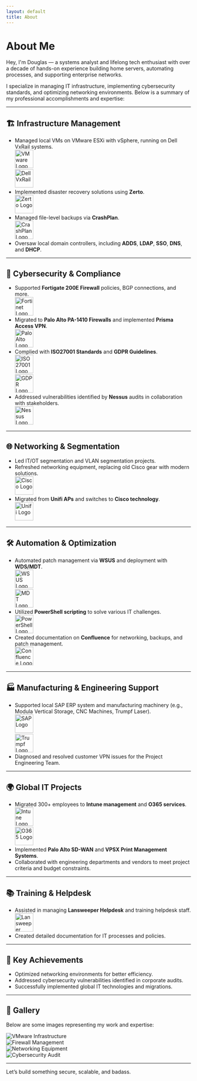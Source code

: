 ```yaml
---
layout: default
title: About
---
```


# About Me

Hey, I'm Douglas — a systems analyst and lifelong tech enthusiast with over a decade of hands-on experience building home servers, automating processes, and supporting enterprise networks.

I specialize in managing IT infrastructure, implementing cybersecurity standards, and optimizing networking environments. Below is a summary of my professional accomplishments and expertise:

---

## 🏗️ Infrastructure Management
- Managed local VMs on VMware ESXi with vSphere, running on Dell VxRail systems.  
  <img src="https://www.vectorlogo.zone/logos/vmware/vmware-ar21.svg" alt="VMware Logo" style="height: 50px;">  
  <img src="https://upload.wikimedia.org/wikipedia/commons/4/48/Dell_Logo.svg" alt="Dell VxRail" style="height: 50px;">
- Implemented disaster recovery solutions using **Zerto**.  
  <img src="https://www.zerto.com/wp-content/uploads/2019/10/zerto-logo.svg" alt="Zerto Logo" style="height: 50px;">
- Managed file-level backups via **CrashPlan**.  
  <img src="https://www.crashplan.com/assets/img/brand/crashplan-logo.svg" alt="CrashPlan Logo" style="height: 50px;">
- Oversaw local domain controllers, including **ADDS**, **LDAP**, **SSO**, **DNS**, and **DHCP**.

---

## 🔐 Cybersecurity & Compliance
- Supported **Fortigate 200E Firewall** policies, BGP connections, and more.  
  <img src="https://www.fortinet.com/etc.clientlibs/fortinet/clientlibs/clientlib-base/resources/img/logo.svg" alt="Fortinet Logo" style="height: 50px;">
- Migrated to **Palo Alto PA-1410 Firewalls** and implemented **Prisma Access VPN**.  
  <img src="https://www.paloaltonetworks.com/etc.clientlibs/pan/clientlibs/clientlib-base/resources/images/logo.svg" alt="Palo Alto Logo" style="height: 50px;">
- Complied with **ISO27001 Standards** and **GDPR Guidelines**.  
  <img src="https://upload.wikimedia.org/wikipedia/commons/thumb/7/77/ISO_Logo.svg/512px-ISO_Logo.svg.png" alt="ISO27001 Logo" style="height: 50px;">  
  <img src="https://upload.wikimedia.org/wikipedia/commons/thumb/9/94/GDPR-logo.svg/512px-GDPR-logo.svg.png" alt="GDPR Logo" style="height: 50px;">
- Addressed vulnerabilities identified by **Nessus** audits in collaboration with stakeholders.  
  <img src="https://www.tenable.com/sites/drupal.dmz.tenablesecurity.com/files/images/tenable-logo.svg" alt="Nessus Logo" style="height: 50px;">

---

## 🌐 Networking & Segmentation
- Led IT/OT segmentation and VLAN segmentation projects.
- Refreshed networking equipment, replacing old Cisco gear with modern solutions.  
  <img src="https://www.cisco.com/c/dam/en_us/about/ac46/ac20/ac19/images/logo_cisco_blue.svg" alt="Cisco Logo" style="height: 50px;">
- Migrated from **Unifi APs** and switches to **Cisco technology**.  
  <img src="https://assets.ui.com/logo/logo.svg" alt="Unifi Logo" style="height: 50px;">

---

## 🛠️ Automation & Optimization
- Automated patch management via **WSUS** and deployment with **WDS/MDT**.  
  <img src="https://upload.wikimedia.org/wikipedia/commons/f/f1/Microsoft_logo.svg" alt="WSUS Logo" style="height: 50px;">  
  <img src="https://upload.wikimedia.org/wikipedia/commons/f/f1/Microsoft_logo.svg" alt="MDT Logo" style="height: 50px;">
- Utilized **PowerShell scripting** to solve various IT challenges.  
  <img src="https://docs.microsoft.com/en-us/media/logos/logo-ms-social.png" alt="PowerShell Logo" style="height: 50px;">
- Created documentation on **Confluence** for networking, backups, and patch management.  
  <img src="https://wac-cdn.atlassian.com/dam/jcr:d4001e3e-8bc0-4fef-80a7-51763c86b4bb/Confluence-blue.svg" alt="Confluence Logo" style="height: 50px;">

---

## 🏭 Manufacturing & Engineering Support
- Supported local SAP ERP system and manufacturing machinery (e.g., Modula Vertical Storage, CNC Machines, Trumpf Laser).  
  <img src="https://upload.wikimedia.org/wikipedia/commons/5/59/SAP_2011_logo.svg" alt="SAP Logo" style="height: 50px;">  
  <img src="https://upload.wikimedia.org/wikipedia/commons/5/5f/TRUMPF_logo.svg" alt="Trumpf Logo" style="height: 50px;">
- Diagnosed and resolved customer VPN issues for the Project Engineering Team.

---

## 🌍 Global IT Projects
- Migrated 300+ employees to **Intune management** and **O365 services**.  
  <img src="https://learn.microsoft.com/en-us/media/logos/logo-ms-social.png" alt="Intune Logo" style="height: 50px;">  
  <img src="https://upload.wikimedia.org/wikipedia/commons/4/44/Microsoft_Office_365_logo.svg" alt="O365 Logo" style="height: 50px;">
- Implemented **Palo Alto SD-WAN** and **VPSX Print Management Systems**.
- Collaborated with engineering departments and vendors to meet project criteria and budget constraints.

---

## 📚 Training & Helpdesk
- Assisted in managing **Lansweeper Helpdesk** and training helpdesk staff.  
  <img src="https://www.lansweeper.com/wp-content/uploads/2023/04/Lansweeper-logo-RGB-dark.svg" alt="Lansweeper Logo" style="height: 50px;">
- Created detailed documentation for IT processes and policies.

---

## 🎯 Key Achievements
- Optimized networking environments for better efficiency.
- Addressed cybersecurity vulnerabilities identified in corporate audits.
- Successfully implemented global IT technologies and migrations.

---

## 📸 Gallery
Below are some images representing my work and expertise:

![VMware Infrastructure](https://via.placeholder.com/800x400?text=VMware+Infrastructure)  
![Firewall Management](https://via.placeholder.com/800x400?text=Firewall+Management)  
![Networking Equipment](https://via.placeholder.com/800x400?text=Networking+Equipment)  
![Cybersecurity Audit](https://via.placeholder.com/800x400?text=Cybersecurity+Audit)

---

Let’s build something secure, scalable, and badass.